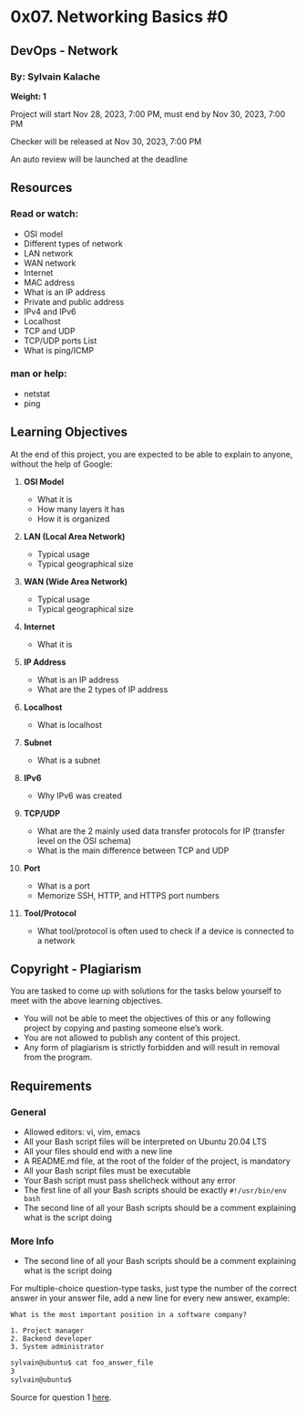 # 0x07. Networking Basics #0

## DevOps - Network

### By: Sylvain Kalache

**Weight: 1**

Project will start Nov 28, 2023, 7:00 PM, must end by Nov 30, 2023, 7:00 PM

Checker will be released at Nov 30, 2023, 7:00 PM

An auto review will be launched at the deadline

## Resources

### Read or watch:

- OSI model
- Different types of network
- LAN network
- WAN network
- Internet
- MAC address
- What is an IP address
- Private and public address
- IPv4 and IPv6
- Localhost
- TCP and UDP
- TCP/UDP ports List
- What is ping/ICMP

### man or help:

- netstat
- ping

## Learning Objectives

At the end of this project, you are expected to be able to explain to anyone, without the help of Google:

1. **OSI Model**
   - What it is
   - How many layers it has
   - How it is organized

2. **LAN (Local Area Network)**
   - Typical usage
   - Typical geographical size

3. **WAN (Wide Area Network)**
   - Typical usage
   - Typical geographical size

4. **Internet**
   - What it is

5. **IP Address**
   - What is an IP address
   - What are the 2 types of IP address

6. **Localhost**
   - What is localhost

7. **Subnet**
   - What is a subnet

8. **IPv6**
   - Why IPv6 was created

9. **TCP/UDP**
   - What are the 2 mainly used data transfer protocols for IP (transfer level on the OSI schema)
   - What is the main difference between TCP and UDP

10. **Port**
    - What is a port
    - Memorize SSH, HTTP, and HTTPS port numbers

11. **Tool/Protocol**
    - What tool/protocol is often used to check if a device is connected to a network

## Copyright - Plagiarism

You are tasked to come up with solutions for the tasks below yourself to meet with the above learning objectives.

- You will not be able to meet the objectives of this or any following project by copying and pasting someone else’s work.
- You are not allowed to publish any content of this project.
- Any form of plagiarism is strictly forbidden and will result in removal from the program.

## Requirements

### General

- Allowed editors: vi, vim, emacs
- All your Bash script files will be interpreted on Ubuntu 20.04 LTS
- All your files should end with a new line
- A README.md file, at the root of the folder of the project, is mandatory
- All your Bash script files must be executable
- Your Bash script must pass shellcheck without any error
- The first line of all your Bash scripts should be exactly `#!/usr/bin/env bash`
- The second line of all your Bash scripts should be a comment explaining what is the script doing

### More Info

- The second line of all your Bash scripts should be a comment explaining what is the script doing

For multiple-choice question-type tasks, just type the number of the correct answer in your answer file, add a new line for every new answer, example:

```
What is the most important position in a software company?

1. Project manager
2. Backend developer
3. System administrator
```

```bash
sylvain@ubuntu$ cat foo_answer_file
3
sylvain@ubuntu$
```

Source for question 1 [here](source_link).
